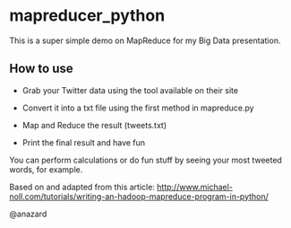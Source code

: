# mapreducer_python

This is a super simple demo on MapReduce for my Big Data presentation.

## How to use

- Grab your Twitter data using the tool available on their site

- Convert it into a txt file using the first method in mapreduce.py

- Map and Reduce the result (tweets.txt)

- Print the final result and have fun

You can perform calculations or do fun stuff by seeing your most tweeted words, for example.

Based on and adapted from this article:
http://www.michael-noll.com/tutorials/writing-an-hadoop-mapreduce-program-in-python/

@anazard
